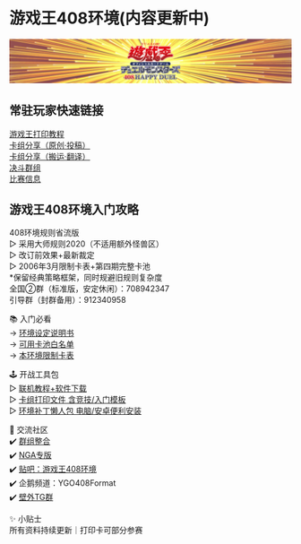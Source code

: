 # 游戏王408环境(内容更新中)

<center>
<img src = "./index_img/B站空间背景3.jpg">
</center>

## 常驻玩家快速链接
[游戏王打印教程]()  
[卡组分享（原创·投稿）]()  
[卡组分享（搬运·翻译）]()  
[决斗群组]()  
[比赛信息]()  

## 游戏王408环境入门攻略
408环境规则省流版  
▷ 采用大师规则2020（不适用额外怪兽区）  
▷ 改订前效果+最新裁定  
▷ 2006年3月限制卡表+第四期完整卡池  
*保留经典策略框架，同时规避旧规则复杂度  
全国②群（标准版，安定休闲）：708942347  
引导群（封群备用）：912340958  

📚 入门必看  
→ [环境设定说明书](https://masteryuten.github.io/ygo408/Articles/Notices/Intro.html)    
→ [可用卡池白名单](https://masteryuten.github.io/ygo408/Articles/Cardpool%20Banlist/Cardpool.html)  
→ [本环境限制卡表](https://masteryuten.github.io/ygo408/Articles/Cardpool%20Banlist/BanList.html)    

🕹 开战工具包  
▷ [联机教程+软件下载](https://www.bilibili.com/read/cv18772773)  
▷ [卡组打印文件 含竞技/入门模板](https://pan.baidu.com/s/YLqfZ3qCuIaU5aTDeR7VRQ?pwd=1919)  
▷ [环境补丁懒人包 电脑/安卓便利安装]([：](https://pan.baidu.com/s/14vqrqXSJfsh7dVdnW2535w?pwd=1919))  

💬 交流社区  
✔️ [群组整合](https://www.bilibili.com/read/cv39043663)  
✔️ [NGA专版](https://bbs.nga.cn/thread.php?stid=32438497)  
✔️ [贴吧：游戏王408环境](https://tieba.baidu.com/f?kw=%E6%B8%B8%E6%88%8F%E7%8E%8B408%E7%8E%AF%E5%A2%83)  
✔️ 企鹅频道：YGO408Format  
✔️ [壁外TG群](https://t.me/ygo408)  

✨ 小贴士  
所有资料持续更新｜打印卡可部分参赛